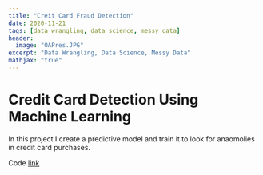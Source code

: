 ```yaml
---
title: "Creit Card Fraud Detection"
date: 2020-11-21
tags: [data wrangling, data science, messy data]
header:
  image: "OAPres.JPG"
excerpt: "Data Wrangling, Data Science, Messy Data"
mathjax: "true"
---
```


# Credit Card Detection Using Machine Learning

In this project I create a predictive model and train it to look for anaomolies in credit card purchases.


Code [link]()

